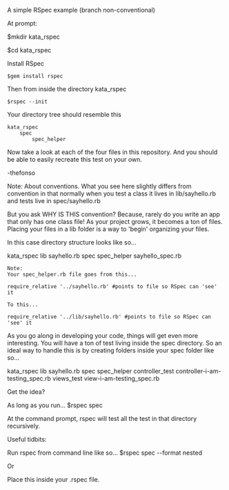 A simple RSpec example
(branch  non-conventional)


At prompt:

$mkdir kata_rspec

$cd kata_rspec

Install RSpec

    $gem install rspec
    
Then from inside the directory kata_rspec
    
    $rspec --init

Your directory tree should resemble this

    kata_rspec
        spec
            spec_helper


Now take a look at each of the four files in this repository. And you should be able to easily recreate this test on your own.

-thefonso




Note:
About conventions. What you see here slightly differs from convention in that normally when you test a class it lives in lib/sayhello.rb and tests live in spec/sayhello.rb

But you ask WHY IS THIS convention? Because, rarely do you write an app that only has one class file! As your project grows, it becomes a ton of files. Placing your files in a lib folder is a way to 'begin' organizing your files.

In this case directory structure looks like so...

kata_rspec
    lib
        sayhello.rb
    spec
        spec_helper
        sayhello_spec.rb
        
    Note: 
    Your spec_helper.rb file goes from this...

    require_relative '../sayhello.rb' #points to file so RSpec can 'see' it

    To this...

    require_relative '../lib/sayhello.rb' #points to file so RSpec can 'see' it
    

As you go along in developing your code, things will get even more interesting. You will have a ton of test living inside the spec directory. So an ideal way to handle this is by creating folders inside your spec folder like so...

kata_rspec
    lib
        sayhello.rb
    spec
        spec_helper
        controller_test
            controller-i-am-testing_spec.rb
        views_test
            view-i-am-testing_spec.rb


Get the idea?

As long as you run...
    $rspec spec

At the command prompt, rspec will test all the test in that directory recursively.


 

Useful tidbits:

Run rspec from command line like so...
$rspec spec --format nested

Or 

Place this inside your .rspec file.

